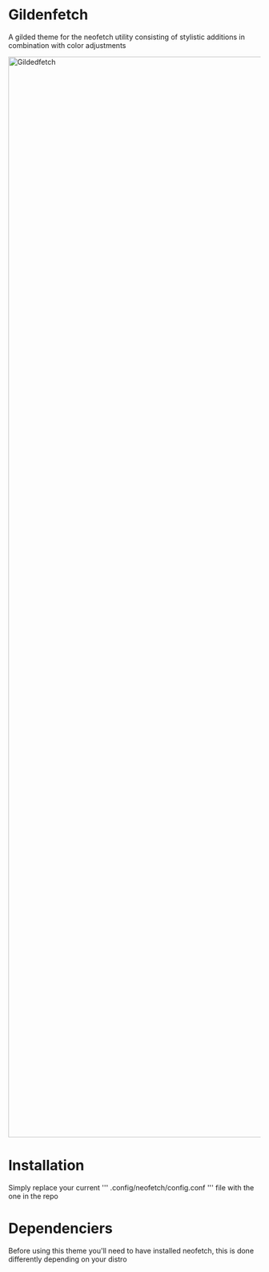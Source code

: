 # Gildenfetch
A gilded theme for the neofetch utility consisting of stylistic additions in combination with color adjustments

<img width="3840" height="2160" alt="Gildedfetch" src="https://github.com/user-attachments/assets/827920b1-ae9c-46b1-91ea-66204399c222" />

# Installation

Simply replace your current ''' .config/neofetch/config.conf ''' file with the one in the repo

# Dependenciers

Before using this theme you'll need to have installed neofetch, this is done differently depending on your distro

